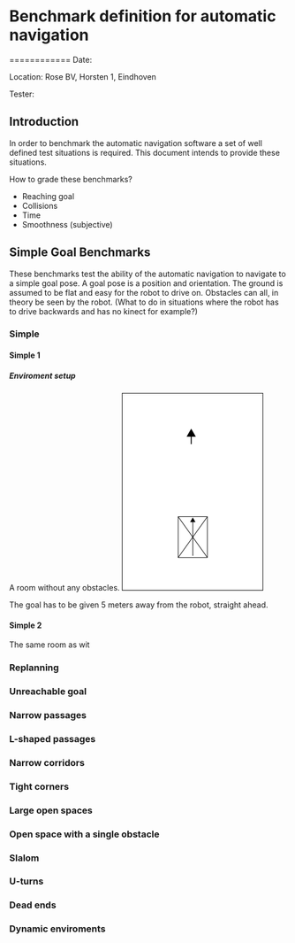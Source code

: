 # Benchmark definition for automatic navigation
============
Date: 

Location: Rose BV, Horsten 1, Eindhoven

Tester: 

Introduction
------------

In order to benchmark the automatic navigation software a set of well defined test situations is required.
This document intends to provide these situations.

How to grade these benchmarks?

* Reaching goal
* Collisions
* Time
* Smoothness (subjective)

Simple Goal Benchmarks
----------

These benchmarks test the ability of the automatic navigation to navigate to a simple goal pose. 
A goal pose is a position and orientation. The ground is assumed to be flat and easy for the robot to drive on.
Obstacles can all, in theory be seen by the robot. (What to do in situations where the robot has to drive backwards and has no kinect for example?)


### Simple
#### Simple 1
##### Enviroment setup
A room without any obstacles.
![Alt text](images/simple-1.png "Simple 1")

 The goal has to be given 5 meters away from the robot, straight ahead.
#### Simple 2
The same room as wit
### Replanning
### Unreachable goal
### Narrow passages
### L-shaped passages
### Narrow corridors
### Tight corners
### Large open spaces
### Open space with a single obstacle
### Slalom 
### U-turns
### Dead ends
### Dynamic enviroments
